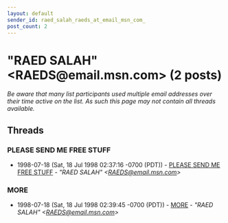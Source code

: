 ```yaml
---
layout: default
sender_id: raed_salah_raeds_at_email_msn_com_
post_count: 2
---
```


# "RAED SALAH" <RAEDS<span>@</span>email.msn.com> (2 posts)

_Be aware that many list participants used multiple email addresses over their time active on the list. As such this page may not contain all threads available._

## Threads

### PLEASE SEND ME FREE STUFF
+ 1998-07-18 (Sat, 18 Jul 1998 02:37:16 -0700 (PDT)) - [PLEASE SEND ME FREE STUFF](/archive/1998/07/3bf8b34054a25d90c07f1b1a35a39a0390841ffb3b95ee67ac7d5c365dd29077) - _"RAED SALAH" \<RAEDS@email.msn.com\>_

### MORE
+ 1998-07-18 (Sat, 18 Jul 1998 02:39:45 -0700 (PDT)) - [MORE](/archive/1998/07/0136d6844a2a46eff42273c680107c12f6d72150e2a1e13c4ed1d2c1ec14e039) - _"RAED SALAH" \<RAEDS@email.msn.com\>_

